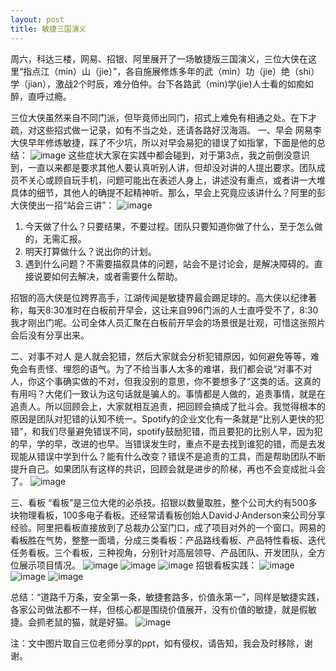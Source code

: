 ```yaml
---
layout: post
title: 敏捷三国演义
---
```

周六，科达三楼，网易、招银、阿里展开了一场敏捷版三国演义，三位大侠在这里“指点江（min）山（jie）”，各自施展修炼多年的武（min）功（jie）绝（shi）学（jian），激战2个时辰，难分伯仲。台下各路武（min)学(jie)人士看的如痴如醉，直呼过瘾。

三位大侠虽然来自不同门派，但毕竟师出同门，招式上难免有相通之处。在下才疏，对这些招式做一记录，如有不当之处，还请各路好汉海涵。
一、早会
网易李大侠早年修炼敏捷，踩了不少坑，所以对早会易犯的错误了如指掌，下面是他的总结：
![image](http://yanzhiww.top/wordpress/wp-content/uploads/2019/05/%E6%97%A9%E4%BC%9A-1024x535.jpg)
这些症状大家在实践中都会碰到，对于第3点，我之前倒没意识到，一直以来都是要求其他人要认真听别人讲，但却没对讲的人提出要求。团队成员不关心或顾自玩手机，问题可能出在表述人身上，讲述没有重点，或者讲一大堆具体的细节，其他人的确提不起精神听。那么，早会上究竟应该讲什么？阿里的彭大侠使出一招“站会三讲”：
![image](http://yanzhiww.top/wordpress/wp-content/uploads/2019/05/%E6%97%A9%E4%BC%9A2-1024x527.jpg)
1. 今天做了什么？只要结果，不要过程。团队只要知道你做了什么，至于怎么做的，无需汇报。
2. 明天打算做什么？说出你的计划。
3. 遇到什么问题？不需要描叙具体的问题，站会不是讨论会，是解决障碍的。直接说要如何去解决，或者需要什么帮助。

招银的高大侠是位跨界高手，江湖传闻是敏捷界最会踢足球的。高大侠以纪律著称，每天8:30准时在白板前开早会，这让来自996门派的人士直呼受不了，8:30我才刚出门呢。公司全体人员汇聚在白板前开早会的场景很是壮观，可惜这张照片会后没有分享出来。

二、对事不对人
是人就会犯错，然后大家就会分析犯错原因，如何避免等等，难免会有责怪、埋怨的语气。为了不给当事人太多的难堪，我们都会说“对事不对人，你这个事确实做的不对，但我没别的意思，你不要想多了”这类的话。这真的有用吗？大佬们一致认为这句话就是骗人的。事情都是人做的，追责事情，就是在追责人。所以回顾会上，大家就相互追责，把回顾会搞成了批斗会。我觉得根本的原因是团队对犯错的认知不统一。Spotify的企业文化有一条就是“比别人更快的犯错”，和我们尽量避免错误不同，spotify鼓励犯错，而且要犯的比别人早，因为犯的早，学的早，改进的也早。当错误发生时，重点不是去找到谁犯的错，而是去发现能从错误中学到什么？能有什么改变？错误不是追责的工具，而是帮助团队不断提升自己。如果团队有这样的共识，回顾会就是进步的阶梯，再也不会变成批斗会了。
![image](http://yanzhiww.top/wordpress/wp-content/uploads/2019/05/%E5%9B%9E%E9%A1%BE%E4%BC%9A1-1024x571.jpg)

三、看板
“看板”是三位大佬的必杀技。招银以数量取胜，整个公司大约有500多块物理看板，100多电子看板。还经常请看板创始人David·J·Anderson来公司分享经验。阿里把看板直接放到了总裁办公室门口，成了项目对外的一个窗口。网易的看板胜在气势，整整一面墙，分成三类看板：产品路线看板、产品特性看板、迭代任务看板。三个看板，三种视角，分别针对高层领导、产品团队、开发团队，全方位展示项目情况。
![image](http://yanzhiww.top/wordpress/wp-content/uploads/2019/05/%E7%9C%8B%E6%9D%BF1-1024x422.jpg)
![image](http://yanzhiww.top/wordpress/wp-content/uploads/2019/05/%E7%9C%8B%E6%9D%BF2-1024x560.jpg)
![image](http://yanzhiww.top/wordpress/wp-content/uploads/2019/05/%E7%9C%8B%E6%9D%BF3-1024x631.jpg)
招银看板实践：
![image](http://yanzhiww.top/wordpress/wp-content/uploads/2019/05/%E7%9C%8B%E6%9D%BF4-1024x552.jpg)
![image](http://yanzhiww.top/wordpress/wp-content/uploads/2019/05/%E7%9C%8B%E6%9D%BF5-1024x596.jpg)
![image](http://yanzhiww.top/wordpress/wp-content/uploads/2019/05/%E7%9C%8B%E6%9D%BF6-1024x561.jpg)

总结：“道路千万条，安全第一条，敏捷套路多，价值永第一”，同样是敏捷实践，各家公司做法都不一样，但核心都是围绕价值展开，没有价值的敏捷，就是假敏捷。会抓老鼠的猫，就是好猫。
![image](http://yanzhiww.top/wordpress/wp-content/uploads/2019/05/%E9%BB%91%E7%8C%AB%E7%99%BD%E7%8C%AB.jpg)

注：文中图片取自三位老师分享的ppt，如有侵权，请告知，我会及时移除，谢谢。